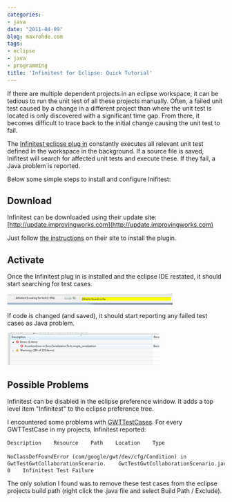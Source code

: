 ```yaml
---
categories:
- java
date: "2011-04-09"
blog: maxrohde.com
tags:
- eclipse
- java
- programming
title: 'Infinitest for Eclipse: Quick Tutorial'
---
```


If there are multiple dependent projects in an eclipse workspace, it can be tedious to run the unit test of all these projects manually. Often, a failed unit test caused by a change in a different project than where the unit test is located is only discovered with a significant time gap. From there, it becomes difficult to trace back to the initial change causing the unit test to fail.

The [Infinitest eclipse plug in](http://improvingworks.com/products/infinitest/) constantly executes all relevant unit test defined in the workspace in the background. If a source file is saved, Inifitest will search for affected unit tests and execute these. If they fail, a Java problem is reported.

Below some simple steps to install and configure Inifitest:

## Download

Infinitest can be downloaded using their update site: [http://update.improvingworks.com](http://update.improvingworks.com)

Just follow [the instructions](http://improvingworks.com/products/infinitest/eclipse/) on their site to install the plugin.

## Activate

Once the Infinitest plug in is installed and the eclipse IDE restated, it should start searching for test cases.

![](images/040911_0517_infinitestf1.png)

If code is changed (and saved), it should start reporting any failed test cases as Java problem.

![](images/040911_0517_infinitestf2.png)

## Possible Problems

Infinitest can be disabled in the eclipse preference window. It adds a top level item "Infinitest" to the eclipse preference tree.

I encountered some problems with [GWTTestCases](http://google-web-toolkit.googlecode.com/svn/javadoc/2.2/com/google/gwt/junit/client/GWTTestCase.html). For every GWTTestCase in my projects, Infinitest reported:

```
Description    Resource    Path    Location    Type

NoClassDefFoundError (com/google/gwt/dev/cfg/Condition) in GwtTestGwtCollaborationScenario.    GwtTestGwtCollaborationScenario.java    /nxServerGwt/src/test/java/nx/servergwt/tests/hosted    line 0    Infinitest Test Failure
```

The only solution I found was to remove these test cases from the eclipse projects build path (right click the .java file and select Build Path / Exclude).